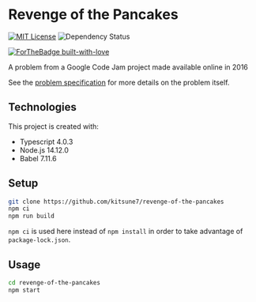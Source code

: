 # Revenge of the Pancakes

[![MIT License][mit-license-image]][mit-license-url]
![Dependency Status](https://img.shields.io/badge/dependencies-none-brightgreen.svg)

[![ForTheBadge built-with-love](http://ForTheBadge.com/images/badges/built-with-love.svg)](https://GitHub.com/Naereen/)

A problem from a Google Code Jam project made available online in 2016

[mit-license-url]: LICENSE
[mit-license-image]: https://camo.githubusercontent.com/d59450139b6d354f15a2252a47b457bb2cc43828/68747470733a2f2f696d672e736869656c64732e696f2f6e706d2f6c2f7365727665726c6573732e737667

See the [problem specification](documentation/ProblemSpec.md) for more details on the problem itself.

## Technologies

This project is created with:

- Typescript 4.0.3
- Node.js 14.12.0
- Babel 7.11.6

## Setup

```bash
git clone https://github.com/kitsune7/revenge-of-the-pancakes
npm ci
npm run build
```

`npm ci` is used here instead of `npm install` in order to take advantage of `package-lock.json`.

## Usage

```bash
cd revenge-of-the-pancakes
npm start
```
